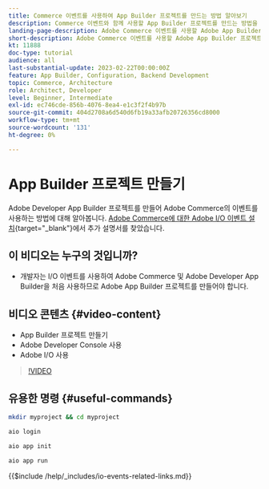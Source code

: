 ```yaml
---
title: Commerce 이벤트를 사용하여 App Builder 프로젝트를 만드는 방법 알아보기
description: Commerce 이벤트와 함께 사용할 App Builder 프로젝트를 만드는 방법을 알아봅니다
landing-page-description: Adobe Commerce 이벤트를 사용할 Adobe App Builder 프로젝트를 만드는 방법을 알아봅니다
short-description: Adobe Commerce 이벤트를 사용할 Adobe App Builder 프로젝트를 만드는 방법을 알아봅니다
kt: 11888
doc-type: tutorial
audience: all
last-substantial-update: 2023-02-22T00:00:00Z
feature: App Builder, Configuration, Backend Development
topic: Commerce, Architecture
role: Architect, Developer
level: Beginner, Intermediate
exl-id: ec746cde-856b-4076-8ea4-e1c3f2f4b97b
source-git-commit: 404d2708a6d540d6fb19a33afb20726356cd8000
workflow-type: tm+mt
source-wordcount: '131'
ht-degree: 0%

---
```


# App Builder 프로젝트 만들기

Adobe Developer App Builder 프로젝트를 만들어 Adobe Commerce의 이벤트를 사용하는 방법에 대해 알아봅니다. [Adobe Commerce에 대한 Adobe I/O 이벤트 설치](https://developer.adobe.com/commerce/events/get-started/installation/){target="_blank"}에서 추가 설명서를 찾았습니다.

## 이 비디오는 누구의 것입니까?

* 개발자는 I/O 이벤트를 사용하여 Adobe Commerce 및 Adobe Developer App Builder을 처음 사용하므로 Adobe App Builder 프로젝트를 만들어야 합니다.

## 비디오 콘텐츠 {#video-content}

* App Builder 프로젝트 만들기
* Adobe Developer Console 사용
* Adobe I/O 사용

>[!VIDEO](https://video.tv.adobe.com/v/3415797?quality=12&learn=on)

## 유용한 명령 {#useful-commands}

```bash
mkdir myproject && cd myproject

aio login

aio app init

aio app run
```

{{$include /help/_includes/io-events-related-links.md}}
